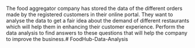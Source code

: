 The food aggregator company has stored the data of the different orders made by the registered customers in their online portal. They want to analyse the data to get a fair idea about the demand of different restaurants which will help them in enhancing their customer experience. Perform the data analysis to find answers to these questions that will help the company to improve the business.# FoodHub-Data-Analysis
